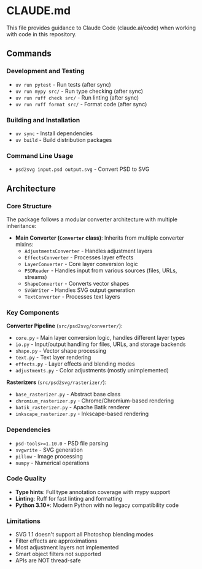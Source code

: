 # CLAUDE.md

This file provides guidance to Claude Code (claude.ai/code) when working with code in this repository.

## Commands

### Development and Testing
- `uv run pytest` - Run tests (after sync)
- `uv run mypy src/` - Run type checking (after sync)
- `uv run ruff check src/` - Run linting (after sync)
- `uv run ruff format src/` - Format code (after sync)

### Building and Installation
- `uv sync` - Install dependencies
- `uv build` - Build distribution packages

### Command Line Usage
- `psd2svg input.psd output.svg` - Convert PSD to SVG

## Architecture

### Core Structure
The package follows a modular converter architecture with multiple inheritance:

- **Main Converter (`Converter` class)**: Inherits from multiple converter mixins:
  - `AdjustmentsConverter` - Handles adjustment layers
  - `EffectsConverter` - Processes layer effects
  - `LayerConverter` - Core layer conversion logic
  - `PSDReader` - Handles input from various sources (files, URLs, streams)
  - `ShapeConverter` - Converts vector shapes
  - `SVGWriter` - Handles SVG output generation
  - `TextConverter` - Processes text layers

### Key Components

**Converter Pipeline** (`src/psd2svg/converter/`):
- `core.py` - Main layer conversion logic, handles different layer types
- `io.py` - Input/output handling for files, URLs, and storage backends
- `shape.py` - Vector shape processing
- `text.py` - Text layer rendering
- `effects.py` - Layer effects and blending modes
- `adjustments.py` - Color adjustments (mostly unimplemented)

**Rasterizers** (`src/psd2svg/rasterizer/`):
- `base_rasterizer.py` - Abstract base class
- `chromium_rasterizer.py` - Chrome/Chromium-based rendering
- `batik_rasterizer.py` - Apache Batik renderer  
- `inkscape_rasterizer.py` - Inkscape-based rendering

### Dependencies
- `psd-tools>=1.10.0` - PSD file parsing
- `svgwrite` - SVG generation
- `pillow` - Image processing
- `numpy` - Numerical operations

### Code Quality
- **Type hints**: Full type annotation coverage with mypy support
- **Linting**: Ruff for fast linting and formatting
- **Python 3.10+**: Modern Python with no legacy compatibility code

### Limitations
- SVG 1.1 doesn't support all Photoshop blending modes
- Filter effects are approximations
- Most adjustment layers not implemented
- Smart object filters not supported
- APIs are NOT thread-safe